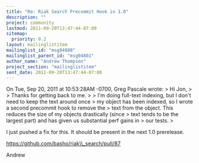 ```yaml
---
title: "Re: Riak Search Precommit Hook in 1.0"
description: ""
project: community
lastmod: 2011-09-20T13:47:44-07:00
sitemap:
  priority: 0.2
layout: mailinglistitem
mailinglist_id: "msg04808"
mailinglist_parent_id: "msg04801"
author_name: "Andrew Thompson"
project_section: "mailinglistitem"
sent_date: 2011-09-20T13:47:44-07:00
---
```



On Tue, Sep 20, 2011 at 10:53:28AM -0700, Greg Pascale wrote:
&gt; Hi Jon,
&gt; 
&gt; Thanks for getting back to me.
&gt; 
&gt; I'm doing full-text indexing, but I don't need to keep the text around once 
&gt; my object has been indexed, so I wrote a second precommit hook to remove the 
&gt; text from the object. This reduces the size of my objects drastically (since 
&gt; text tends to be the largest part) and has given us substantial perf gains in 
&gt; our tests.
&gt; 

I just pushed a fix for this. It should be present in the next 1.0
prerelease.

https://github.com/basho/riak\\_search/pull/87

Andrew

